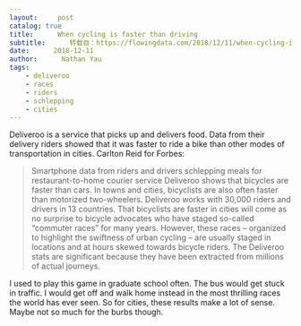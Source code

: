 ```yaml
---
layout:     post
catalog: true
title:      When cycling is faster than driving
subtitle:      转载自：https://flowingdata.com/2018/12/11/when-cycling-is-faster-than-driving/
date:      2018-12-11
author:      Nathan Yau
tags:
    - deliveroo
    - races
    - riders
    - schlepping
    - cities
---
```


Deliveroo is a service that picks up and delivers food. Data from their delivery riders showed that it was faster to ride a bike than other modes of transportation in cities. Carlton Reid for Forbes:

> Smartphone data from riders and drivers schlepping meals for restaurant-to-home courier service Deliveroo shows that bicycles are faster than cars. In towns and cities, bicyclists are also often faster than motorized two-wheelers. Deliveroo works with 30,000 riders and drivers in 13 countries.
That bicyclists are faster in cities will come as no surprise to bicycle advocates who have staged so-called “commuter races” for many years. However, these races – organized to highlight the swiftness of urban cycling – are usually staged in locations and at hours skewed towards bicycle riders. The Deliveroo stats are significant because they have been extracted from millions of actual journeys.

I used to play this game in graduate school often. The bus would get stuck in traffic. I would get off and walk home instead in the most thrilling races the world has ever seen. So for cities, these results make a lot of sense. Maybe not so much for the burbs though. 
